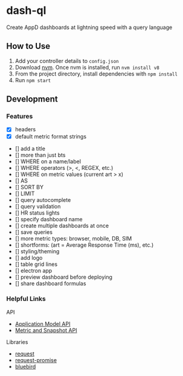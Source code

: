 # dash-ql

Create AppD dashboards at lightning speed with a query language

## How to Use

1. Add your controller details to `config.json`
1. Download [nvm](https://github.com/creationix/nvm). Once nvm is installed, run `nvm install v8`
1. From the project directory, install dependencies with `npm install`
1. Run `npm start`

## Development

### Features
- [x] headers
- [x] default metric format strings
- [] add a title
- [] more than just bts
- [] WHERE on a name/label
- [] WHERE operators (>, <, REGEX, etc.)
- [] WHERE on metric values (current art > x)
- [] AS
- [] SORT BY
- [] LIMIT
- [] query autocomplete
- [] query validation
- [] HR status lights
- [] specify dashboard name
- [] create multiple dashboards at once
- [] save queries
- [] more metric types: browser, mobile, DB, SIM
- [] shortforms: (art = Average Response Time (ms), etc.)
- [] styling/theming
- [] add logo
- [] table grid lines
- [] electron app
- [] preview dashboard before deploying
- [] share dashboard formulas

### Helpful Links

API
- [Application Model API](https://docs.appdynamics.com/display/PRO44/Application+Model+API)
- [Metric and Snapshot API](https://docs.appdynamics.com/display/PRO44/Metric+and+Snapshot+API)

Libraries
- [request](https://github.com/request/request)
- [request-promise](https://github.com/request/request-promise)
- [bluebird](http://bluebirdjs.com/docs/api-reference.html)


